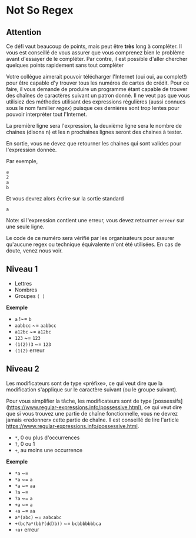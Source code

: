 # Not So Regex

## Attention

Ce défi vaut beaucoup de points, mais peut être **très** long à compléter. Il
vous est conseillé de vous assurer que vous comprenez bien le problème avant d'essayer de le compléter. Par contre, il est possible d'aller chercher
quelques points rapidement sans tout compléter

Votre collègue aimerait pouvoir télécharger l'Internet (oui oui, au complet!) pour être capable d'y
trouver tous les numéros de cartes de crédit. Pour ce faire, il vous
demande de produire un programme étant capable de trouver des chaînes de
caractères suivant un patron donné. Il ne veut pas que vous utilisiez des méthodes
utilisant des expressions régulières (aussi connues sous le nom familier _regex_) puisque ces dernières sont trop lentes pour pouvoir interpréter tout l'Internet.

La première ligne sera l'expression, la deuxième ligne sera le nombre de chaines (disons n) et les n prochaines lignes seront des chaines à tester.

En sortie, vous ne devez que retourner les chaines qui sont valides pour l'expression donnée.

Par exemple,

```
a
2
a
b
```

Et vous devrez alors écrire sur la sortie standard
```
a
```

Note: si l'expression contient une erreur, vous devez retourner `erreur` sur une seule ligne.

Le code de ce numéro sera vérifié par les organisateurs pour assurer qu'aucune regex ou
technique équivalente n'ont été utilisées. En cas de doute, venez nous voir.

## Niveau 1
- Lettres
- Nombres
- Groupes `( )`

**Exemple**
- `a` !~= `b`
- `aabbcc` ~= `aabbcc`
- `a12bc` ~= `a12bc`
- `123` ~= `123`
- `(1(2))3` ~= `123`
- `(1(2)` erreur

## Niveau 2
Les modificateurs sont de type «préfixe», ce qui veut dire que la modification
s'applique sur le caractère suivant (ou le groupe suivant).

Pour vous simplifier la tâche, les modificateurs sont de type [possessifs]
(https://www.regular-expressions.info/possessive.html), ce qui veut dire que si
vous trouvez une partie de chaîne fonctionnelle, vous ne devrez jamais
«redonner» cette partie de chaîne. Il est conseillé de lire l'article
https://www.regular-expressions.info/possessive.html.

- `*`, 0 ou plus d'occurrences
- `?`, 0 ou 1
- `+`, au moins une occurrence

**Exemple**
- `*a` ~= ` `
- `*a` ~= `a`
- `*a` ~= `aa`
- `?a` ~= ` `
- `?a` ~= `a`
- `+a` ~= `a`
- `+a` ~= `aa`
- `a*(abc)` ~= `aabcabc`
- `+(bc?a*(bb?(dd)b))` ~= `bcbbbbbbbca`
- `+a+` erreur
